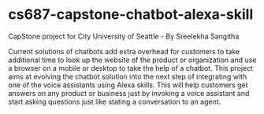 # cs687-capstone-chatbot-alexa-skill
CapStone project for City University of Seattle - By Sreelekha Sangitha

Current solutions of chatbots add extra overhead
for customers to take additional time to look up
the website of the product or organization and
use a browser on a mobile or desktop to take
the help of a chatbot. This project aims at
evolving the chatbot solution into the next step
of integrating with one of the voice assistants
using Alexa skills. This will help customers get
answers on any product or business just by
invoking a voice assistant and start asking
questions just like stating a conversation to an
agent.
